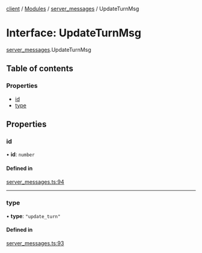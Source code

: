 [client](/) / [Modules](/gen/modules.md) / [server\_messages](/gen/modules/server_messages.md) / UpdateTurnMsg

# Interface: UpdateTurnMsg

[server_messages](/gen/modules/server_messages.md).UpdateTurnMsg

## Table of contents

### Properties

- [id](/gen/interfaces/server_messages.UpdateTurnMsg.md#id)
- [type](/gen/interfaces/server_messages.UpdateTurnMsg.md#type)

## Properties

### id

• **id**: `number`

#### Defined in

[server_messages.ts:94](https://github.com/cgsdev0/rollycubes/blob/1c25446/client/src/types/server_messages.ts#L94)

___

### type

• **type**: ``"update_turn"``

#### Defined in

[server_messages.ts:93](https://github.com/cgsdev0/rollycubes/blob/1c25446/client/src/types/server_messages.ts#L93)
